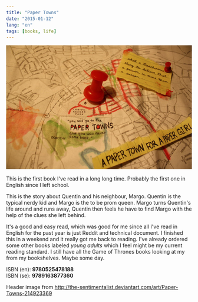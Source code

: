```yaml
---
title: "Paper Towns"
date: "2015-01-12"
lang: "en"
tags: [books, life]
---
```


![](paper-towns.jpg)

This is the first book I've read in a long long time. Probably the first one in English since I left school.

This is the story about Quentin and his neighbour, Margo. Quentin is the typical nerdy kid and Margo is the to be prom queen. Margo turns Quentin's life around and runs away, Quentin then feels he have to find Margo with the help of the clues she left behind.

It's a good and easy read, which was good for me since all I've read in English for the past year is just Reddit and technical document. I finished this in a weekend and it really got me back to reading. I've already ordered some other books labeled _young adults_ which I feel might be my current reading standard. I still have all the Game of Thrones books looking at my from my bookshelves. Maybe some day.

ISBN (en): **9780525478188**  
ISBN (se): **9789163877360**

Header image from http://the-sentimentalist.deviantart.com/art/Paper-Towns-214923369
